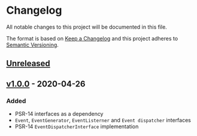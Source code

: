 # Changelog

All notable changes to this project will be documented in this file.

The format is based on [Keep a Changelog](http://keepachangelog.com/en/1.0.0/)
and this project adheres to [Semantic Versioning](http://semver.org/spec/v2.0.0.html).

## [Unreleased]

## [v1.0.0] - 2020-04-26
### Added
- PSR-14 interfaces as a dependency
- `Event`, `EventGenerator`, `EventListerner` and `Event dispatcher` interfaces
- PSR-14 `EventDispatcherInterface` implementation

[Unreleased]: https://github.com/slickframework/event/compare/v1.0.0...HEAD
[v1.0.0]: https://github.com/slickframework/event/compare/be7a44d...v1.0.0